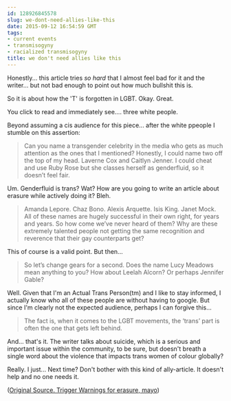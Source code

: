 ```yaml
---
id: 128926845578
slug: we-dont-need-allies-like-this
date: 2015-09-12 16:54:59 GMT
tags:
- current events
- transmisogyny
- racialized transmisogyny
title: we don't need allies like this
---
```

Honestly... this article tries _so hard_ that I almost feel bad for it and the writer... but not bad enough to point out how much bullshit this is. 

So it is about how the 'T' is forgotten in LGBT. Okay. Great.

You click to read and immediately see.... three white people. 

Beyond assuming a cis audience for this piece... after the white ppeople I stumble on this assertion:

> Can you name a transgender celebrity in the media who gets as much attention as the ones that I mentioned? Honestly, I could name two off the top of my head. Laverne Cox and Caitlyn Jenner. I could cheat and use Ruby Rose but she classes herself as genderfluid, so it doesn’t feel fair.

Um. Genderfluid is trans? Wat? How are you going to write an article about erasure while actively doing it? Bleh.

> Amanda Lepore. Chaz Bono. Alexis Arquette. Isis King. Janet Mock. All of these names are hugely successful in their own right, for years and years. So how come we’ve never heard of them? Why are these extremely talented people not getting the same recognition and reverence that their gay counterparts get?

This of course is a valid point. But then...

> So let’s change gears for a second. Does the name Lucy Meadows mean anything to you? How about Leelah Alcorn? Or perhaps Jennifer Gable?

Well. Given that I'm an Actual Trans Person(tm) and I like to stay informed, I actually know who all of these people are without having to google. But since I'm clearly not the expected audience, perhaps I can forgive this...

> The fact is, when it comes to the LGBT movements, the ‘trans’ part is often the one that gets left behind.

And... that's it. The writer talks about suicide, which is a serious and important issue within the community, to be sure, but doesn't breath a single word about the violence that impacts trans women of colour globally?

Really. I just... Next time? Don't bother with this kind of ally-article. It doesn't help and no one needs it.

([Original Source. Trigger Warnings for erasure, mayo][1])

[1]: https://web.archive.org/web/20150912131132/http://culturedvultures.com/t-lgbt-one-keeps-getting-left-behind/